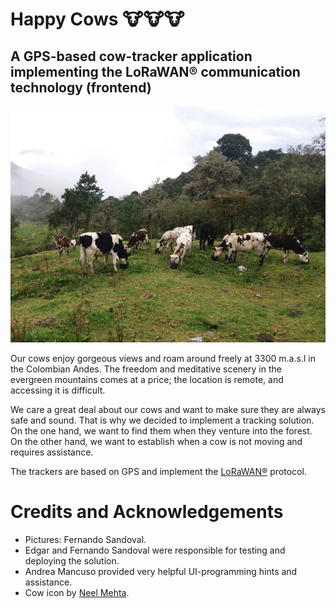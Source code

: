 # Happy  Cows 🐮🐮🐮

## A GPS-based cow-tracker application implementing the LoRaWAN&reg; communication technology (frontend)

<p align="center">
<!-- <img src="images/pangote-1.png" width="800">  -->
<img src="images/pangote-3.jpg" width="800">
</p>


Our cows enjoy gorgeous views and roam around freely at 3300 m.a.s.l in the Colombian Andes. The freedom and meditative scenery in the evergreen mountains comes at a price; the location is remote, and accessing it is difficult.

We care a great deal about our cows and want to make sure they are always safe and sound. That is why we decided to implement a tracking solution. On the one hand, we want to find them when they venture into the forest. On the other hand, we want to establish when a cow is not moving and requires assistance. 


The trackers are based on GPS and implement the [LoRaWAN&reg;](https://lora-developers.semtech.com/library/tech-papers-and-guides/lora-and-lorawan/) protocol. 


# Credits and Acknowledgements

* Pictures: Fernando Sandoval.
* Edgar and Fernando Sandoval were responsible for testing and deploying the solution.
* Andrea Mancuso provided very helpful UI-programming hints and assistance.
* Cow icon by [Neel Mehta](https://www.shareicon.net/cow-491783).